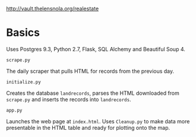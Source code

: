 http://vault.thelensnola.org/realestate

# Basics

Uses Postgres 9.3, Python 2.7, Flask, SQL Alchemy and Beautiful Soup 4.

`scrape.py`

The daily scraper that pulls HTML for records from the previous day.

`initialize.py`

Creates the database `landrecords`, parses the HTML downloaded from `scrape.py` and inserts the records into `landrecords`.

`app.py`

Launches the web page at `index.html`. Uses `Cleanup.py` to make data more presentable in the HTML table and ready for plotting onto the map.